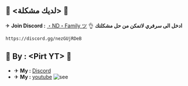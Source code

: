 
## 🚨  **<**لديك مشكلة**>** 🚨 
✈ **Join Discord :** [・ND・Family ツ](https://discord.gg/nezGUjRDeB) 👌 **ادخل الى سرفري لاتمكن من حل مشكلتك**
```
https://discord.gg/nezGUjRDeB
```
## 🚨 By : **<**Pirt YT**>** 🚨
- ✈ **My :** [Discord](https://discord.gg/nezGUjRDeB)
- ✈ **My :** [youtube](https://www.youtube.com/channel/UCejGcNpkzNdoUqHvcVGfCHg/featured)
![see](https://media.discordapp.net/attachments/963889073766957187/969523671246991380/download.jpg)
